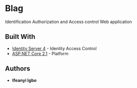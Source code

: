# Blag

Identification Authorization and Access control Web application

## Built With

* [Identity Server 4](http://identityserver.io/) - Identity Access Control
* [ASP.NET Core 2.1](https://www.microsoft.com/net/download/windows) - Platform

## Authors

* **Ifeanyi Igbo**